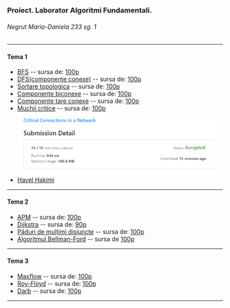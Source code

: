 ### Proiect. Laborator Algoritmi Fundamentali.
###### Negrut Maria-Daniela 233 sg. 1
*** 
####  Tema 1
- [BFS](https://github.com/NMDMaria/AF_Lab_Graf/blob/main/mainwithcommentsnostyleguide.cpp#L123) -- sursa de: [100p](https://infoarena.ro/job_detail/2789050?action=view-source)
- [DFS(componente conexe)](https://github.com/NMDMaria/AF_Lab_Graf/blob/main/mainwithcommentsnostyleguide.cpp#L369) -- sursa de: [100p](https://infoarena.ro/job_detail/2789052?action=view-source)
- [Sortare topologica](https://github.com/NMDMaria/AF_Lab_Graf/blob/main/mainwithcommentsnostyleguide.cpp#L393) -- sursa de: [100p](https://infoarena.ro/job_detail/2790980?action=view-source)
- [Componente biconexe](https://github.com/NMDMaria/AF_Lab_Graf/blob/main/mainwithcommentsnostyleguide.cpp#L421) -- sursa de: [100p](https://infoarena.ro/job_detail/2793583?action=view-source)
- [Componente tare conexe](https://github.com/NMDMaria/AF_Lab_Graf/blob/main/mainwithcommentsnostyleguide.cpp#L468) -- sursa de: [100p](https://infoarena.ro/job_detail/2796067?action=view-source)
- [Muchii critice](https://github.com/NMDMaria/AF_Lab_Graf/blob/main/mainwithcommentsnostyleguide.cpp#L451) -- sursa de: [100p](https://leetcode.com/submissions/detail/581603022/) </br>
![details](/image.png)
- [Havel Hakimi](https://github.com/NMDMaria/AF_Lab_Graf/blob/main/mainwithcommentsnostyleguide.cpp#L498)
***

####  Tema 2
- [APM](https://github.com/NMDMaria/AF_Lab_Graf/blob/main/mainTema2.cpp#L385) -- sursa de: [100p](https://www.infoarena.ro/job_detail/2804167?action=view-source)
- [Dijkstra](https://github.com/NMDMaria/AF_Lab_Graf/blob/main/mainTema2.cpp#L425) -- sursa de: [90p](https://www.infoarena.ro/job_detail/2804175?action=view-source)
- [Păduri de mulțimi disjuncte](https://github.com/NMDMaria/AF_Lab_Graf/blob/main/mainTema2.cpp#L665) -- sursa de: [100p](https://www.infoarena.ro/job_detail/2807605?action=view-source)
- [Algoritmul Bellman-Ford](https://github.com/NMDMaria/AF_Lab_Graf/blob/main/mainTema2.cpp#L453) -- sursa de [100p](https://www.infoarena.ro/job_detail/2807982?action=view-source)
***

####  Tema 3
- [Maxflow](https://github.com/NMDMaria/AF_Lab_Graf/blob/main/mainTema3.cpp#L572) -- sursa de: [100p](https://infoarena.ro/job_detail/2814071?action=view-source)
- [Roy-Floyd](https://github.com/NMDMaria/AF_Lab_Graf/blob/main/mainTema3.cpp#L625) -- sursa de: [100p](https://infoarena.ro/job_detail/2814132?action=view-source)
- [Darb](https://github.com/NMDMaria/AF_Lab_Graf/blob/main/mainTema3.cpp#L657) -- sursa de: [100p](https://infoarena.ro/job_detail/2814203?action=view-source)
***

